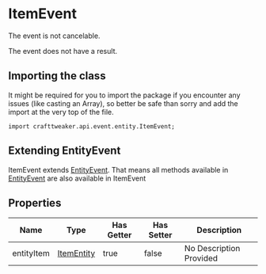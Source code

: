 # ItemEvent

The event is not cancelable.

The event does not have a result.

## Importing the class

It might be required for you to import the package if you encounter any issues (like casting an Array), so better be safe than sorry and add the import at the very top of the file.
```zenscript
import crafttweaker.api.event.entity.ItemEvent;
```


## Extending EntityEvent

ItemEvent extends [EntityEvent](/vanilla/api/event/entity/EntityEvent). That means all methods available in [EntityEvent](/vanilla/api/event/entity/EntityEvent) are also available in ItemEvent

## Properties

| Name | Type | Has Getter | Has Setter | Description |
|------|------|------------|------------|-------------|
| entityItem | [ItemEntity](/vanilla/api/entity/type/item/ItemEntity) | true | false | No Description Provided |

